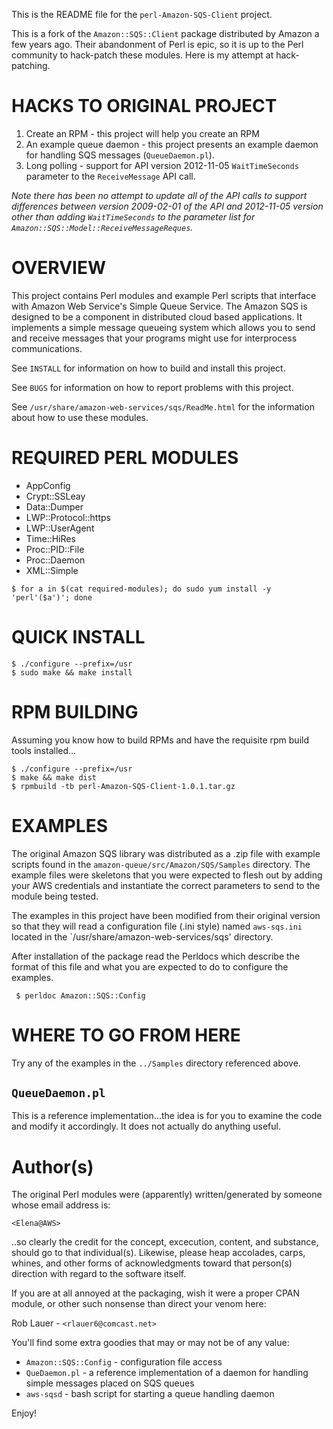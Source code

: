 This is the README file for the `perl-Amazon-SQS-Client` project.

This is a fork of the `Amazon::SQS::Client` package distributed by
Amazon a few years ago.  Their abandonment of Perl is epic, so it is
up to the Perl community to hack-patch these modules.  Here is my
attempt at hack-patching.

HACKS TO ORIGINAL PROJECT
=========================

1. Create an RPM - this project will help you create an RPM
2. An example queue daemon - this project presents an example daemon
for handling SQS messages (`QueueDaemon.pl`).
3. Long polling - support for API version 2012-11-05 `WaitTimeSeconds`
parameter to the `ReceiveMessage` API call.

*Note there has been no attempt to update all of the API calls to
support differences between version 2009-02-01 of the API and
2012-11-05 version other than adding `WaitTimeSeconds` to the
parameter list for `Amazon::SQS::Model::ReceiveMessageReques`.*

OVERVIEW
========

This project contains Perl modules and example Perl scripts that
interface with Amazon Web Service's Simple Queue Service.  The Amazon
SQS is designed to be a component in distributed cloud based
applications.  It implements a simple message queueing system which
allows you to send and receive messages that your programs might use
for interprocess communications.

See `INSTALL` for information on how to build and install this project.

See `BUGS` for information on how to report problems with this
project.

See `/usr/share/amazon-web-services/sqs/ReadMe.html` for the
information about how to use these modules.

REQUIRED PERL MODULES
=====================

* AppConfig
* Crypt::SSLeay
* Data::Dumper
* LWP::Protocol::https
* LWP::UserAgent
* Time::HiRes
* Proc::PID::File
* Proc::Daemon
* XML::Simple

```
$ for a in $(cat required-modules); do sudo yum install -y 'perl'($a')'; done
```

QUICK INSTALL
=============

```
$ ./configure --prefix=/usr
$ sudo make && make install
```

RPM BUILDING
============

Assuming you know how to build RPMs and have the requisite rpm build
tools installed...

```
$ ./configure --prefix=/usr
$ make && make dist
$ rpmbuild -tb perl-Amazon-SQS-Client-1.0.1.tar.gz
```


EXAMPLES
========

The original Amazon SQS library was distributed as a .zip file with
example scripts found in the `amazon-queue/src/Amazon/SQS/Samples`
directory.  The example files were skeletons that you were expected to
flesh out by adding your AWS credentials and instantiate the correct
parameters to send to the module being tested.

The examples in this project have been modified from their original
version so that they will read a configuration file (.ini style) named
`aws-sqs.ini` located in the `/usr/share/amazon-web-services/sqs'
directory.

After installation of the package read the Perldocs which describe the
format of this file and what you are expected to do to configure the
examples.

```
 $ perldoc Amazon::SQS::Config
```

WHERE TO GO FROM HERE
=====================

Try any of the examples in the `../Samples` directory referenced
above.

`QueueDaemon.pl`
--------------

This is a reference implementation...the idea is for you to examine
the code and modify it accordingly.  It does not actually do anything
useful.


Author(s)
=========

The original Perl modules were (apparently) written/generated by
someone whose email address is:

`<Elena@AWS>`

..so clearly the credit for the concept, excecution, content, and
substance, should go to that individual(s).  Likewise, please heap
accolades, carps, whines, and other forms of acknowledgments toward
that person(s) direction with regard to the software itself.

If you are at all annoyed at the packaging, wish it were a proper CPAN
module, or other such nonsense than direct your venom here:

Rob Lauer - `<rlauer6@comcast.net>`

You'll find some extra goodies that may or may not be of any value:

*  `Amazon::SQS::Config` - configuration file access
*  `QueDaemon.pl` - a reference implementation of a daemon for handling simple messages placed on SQS queues
*  `aws-sqsd` - bash script for starting a queue handling daemon

Enjoy!
